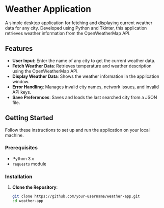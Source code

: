 # Weather Application

A simple desktop application for fetching and displaying current weather data for any city. Developed using Python and Tkinter, this application retrieves weather information from the OpenWeatherMap API.

## Features

- **User Input**: Enter the name of any city to get the current weather data.
- **Fetch Weather Data**: Retrieves temperature and weather description using the OpenWeatherMap API.
- **Display Weather Data**: Shows the weather information in the application window.
- **Error Handling**: Manages invalid city names, network issues, and invalid API keys.
- **Save Preferences**: Saves and loads the last searched city from a JSON file.

## Getting Started

Follow these instructions to set up and run the application on your local machine.

### Prerequisites

- Python 3.x
- `requests` module

### Installation

1. **Clone the Repository**:
   ```bash
   git clone https://github.com/your-username/weather-app.git
   cd weather-app
